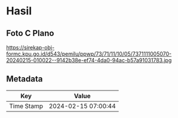 # Hasil

## Foto C Plano

https://sirekap-obj-formc.kpu.go.id/d543/pemilu/ppwp/73/71/11/10/05/7371111005070-20240215-010022--9142b38e-ef74-4da0-94ac-b57a91031783.jpg


## Metadata

| Key        | Value               |
| ---------- | ------------------- |
| Time Stamp | 2024-02-15 07:00:44 |



